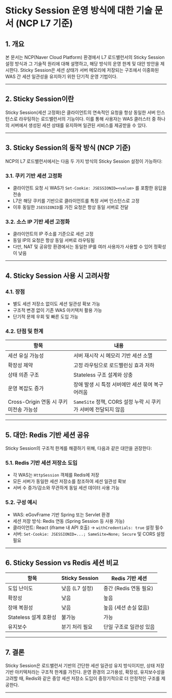 # Sticky Session 운영 방식에 대한 기술 문서 (NCP L7 기준)

## 1. 개요

본 문서는 NCP(Naver Cloud Platform) 환경에서 L7 로드밸런서의 Sticky Session 설정 방식과 그 기술적 원리에 대해 설명하고, 해당 방식의 운영 한계 및 대안 방안을 제시한다. Sticky Session은 세션 상태가 서버 메모리에 저장되는 구조에서 이중화된 WAS 간 세션 일관성을 유지하기 위한 단기적 운영 기법이다.

---

## 2. Sticky Session이란

Sticky Session(세션 고정화)은 클라이언트의 연속적인 요청을 항상 동일한 서버 인스턴스로 라우팅하는 로드밸런서의 기능이다. 이를 통해 사용자는 WAS 클러스터 중 하나의 서버에서 생성된 세션 상태를 유지하며 일관된 서비스를 제공받을 수 있다.

---

## 3. Sticky Session의 동작 방식 (NCP 기준)

NCP의 L7 로드밸런서에서는 다음 두 가지 방식의 Sticky Session 설정이 가능하다:

### 3.1. 쿠키 기반 세션 고정화

- 클라이언트 요청 시 WAS가 `Set-Cookie: JSESSIONID=<value>` 를 포함한 응답을 전송
- L7은 해당 쿠키를 기반으로 클라이언트를 특정 서버 인스턴스로 고정
- 이후 동일한 `JSESSIONID`를 가진 요청은 항상 동일 서버로 전달

### 3.2. 소스 IP 기반 세션 고정화

- 클라이언트의 IP 주소를 기준으로 세션 고정
- 동일 IP의 요청은 항상 동일 서버로 라우팅됨
- 다만, NAT 및 공유망 환경에서는 동일한 IP를 여러 사용자가 사용할 수 있어 정확성이 낮음

---

## 4. Sticky Session 사용 시 고려사항

### 4.1. 장점

- 별도 세션 저장소 없이도 세션 일관성 확보 가능
- 구조적 변경 없이 기존 WAS 아키텍처 활용 가능
- 단기적 문제 우회 및 빠른 도입 가능

### 4.2. 단점 및 한계

| 항목 | 내용 |
|------|------|
| 세션 유실 가능성 | 서버 재시작 시 메모리 기반 세션 소멸 |
| 확장성 제약 | 고정 라우팅으로 로드밸런싱 효과 저하 |
| 상태 의존 구조 | Stateless 구조 설계와 상충 |
| 운영 복잡도 증가 | 장애 발생 시 특정 서버에만 세션 묶여 복구 어려움 |
| Cross-Origin 연동 시 쿠키 미전송 가능성 | `SameSite` 정책, CORS 설정 누락 시 쿠키가 서버에 전달되지 않음 |

---

## 5. 대안: Redis 기반 세션 공유

Sticky Session의 구조적 한계를 해결하기 위해, 다음과 같은 대안을 권장한다:

### 5.1. Redis 기반 세션 저장소 도입

- 각 WAS는 `HttpSession` 객체를 Redis에 저장
- 모든 서버가 동일한 세션 저장소를 참조하여 세션 일관성 확보
- 서버 수 증가/감소와 무관하게 동일 세션 데이터 사용 가능

### 5.2. 구성 예시

- WAS: eGovFrame 기반 Spring 또는 Servlet 환경
- 세션 저장 방식: Redis 연동 (Spring Session 등 사용 가능)
- 클라이언트: React (iframe 내 API 호출) → `withCredentials: true` 설정 필수
- 서버: `Set-Cookie: JSESSIONID=...; SameSite=None; Secure` 및 CORS 설정 필요

---

## 6. Sticky Session vs Redis 세션 비교

| 항목 | Sticky Session | Redis 기반 세션 |
|------|----------------|------------------|
| 도입 난이도 | 낮음 (L7 설정) | 중간 (Redis 연동 필요) |
| 확장성 | 낮음 | 높음 |
| 장애 복원성 | 낮음 | 높음 (세션 손실 없음) |
| Stateless 설계 호환성 | 불가능 | 가능 |
| 유지보수 | 분기 처리 필요 | 단일 구조로 일관성 있음 |

---

## 7. 결론

Sticky Session은 로드밸런서 기반의 간단한 세션 일관성 유지 방식이지만, 상태 저장 기반 아키텍처라는 구조적 한계를 가진다. 운영 환경의 고가용성, 확장성, 유지보수성을 고려할 때, Redis와 같은 중앙 세션 저장소 도입이 중장기적으로 더 안정적인 구조를 제공한다.

---
